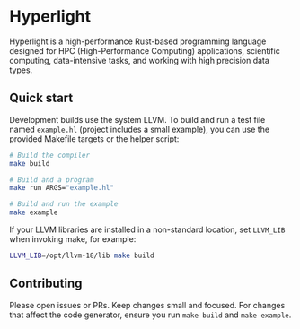 # Hyperlight
Hyperlight is a high-performance Rust-based programming
language designed for HPC (High-Performance Computing) applications,
scientific computing, data-intensive tasks, and working with
high precision data types.

Quick start
-----------

Development builds use the system LLVM. To build and run a test file named
`example.hl` (project includes a small example), you can use the provided
Makefile targets or the helper script:

```bash
# Build the compiler
make build

# Build and a program
make run ARGS="example.hl"

# Build and run the example
make example
```

If your LLVM libraries are installed in a non-standard location, set
`LLVM_LIB` when invoking make, for example:

```bash
LLVM_LIB=/opt/llvm-18/lib make build
```

Contributing
------------

Please open issues or PRs. Keep changes small and focused. For changes that
affect the code generator, ensure you run `make build` and `make example`.
